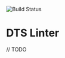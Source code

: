 ![Build Status](https://github.com/kylebonnici/dts-linter/actions/workflows/node.js.yml/badge.svg)

# DTS Linter

// TODO
